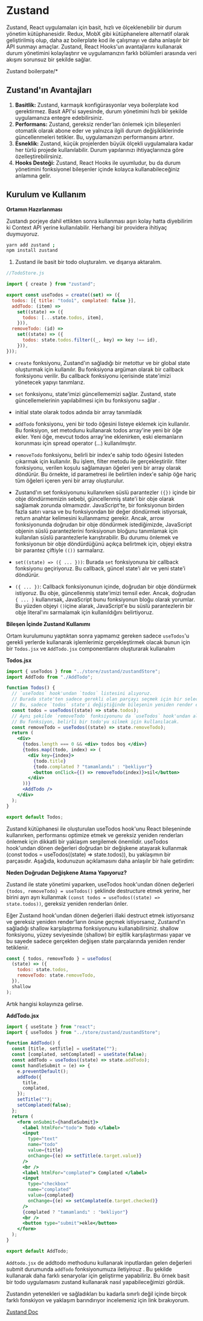 # Zustand

Zustand, React uygulamaları için basit, hızlı ve ölçeklenebilir bir durum yönetim kütüphanesidir. Redux, MobX gibi kütüphanelere alternatif olarak geliştirilmiş olup, daha az boilerplate kod ile çalışmayı ve daha anlaşılır bir API sunmayı amaçlar. Zustand, React Hooks'un avantajlarını kullanarak durum yönetimini kolaylaştırır ve uygulamanızın farklı bölümleri arasında veri akışını sorunsuz bir şekilde sağlar.

Zustand boilerpate/\*

## Zustand'ın Avantajları

1. **Basitlik:** Zustand, karmaşık konfigürasyonlar veya boilerplate kod gerektirmez. Basit API'si sayesinde, durum yönetimini hızlı bir şekilde uygulamanıza entegre edebilirsiniz.
2. **Performans:** Zustand, gereksiz render'ları önlemek için bileşenleri otomatik olarak abone eder ve yalnızca ilgili durum değişikliklerinde güncellenmeleri tetikler. Bu, uygulamanızın performansını artırır.
3. **Esneklik:** Zustand, küçük projelerden büyük ölçekli uygulamalara kadar her türlü projede kullanılabilir. Durum yapılarınızı ihtiyaçlarınıza göre özelleştirebilirsiniz.
4. **Hooks Desteği:** Zustand, React Hooks ile uyumludur, bu da durum yönetimini fonksiyonel bileşenler içinde kolayca kullanabileceğiniz anlamına gelir.

## Kurulum ve Kullanım

**Ortamın Hazırlanması**

Zustandı porjeye dahil ettikten sonra kullanması aşırı kolay hatta diyebilirim ki Context API yerine kullanılabilir. Herhangi bir providera ihitiyaç duymuyoruz.

```bash
yarn add zustand ;
npm install zustand
```

1. Zustand ile basit bir todo oluşturalım. ve dışarıya aktaralım.

```js
//TodoStore.js

import { create } from "zustand";

export const useTodos = create((set) => ({
  todos: [{ title: "todo1", complated: false }],
  addTodo: (item) =>
    set((state) => ({
      todos: [...state.todos, item],
    })),
  removeTodo: (id) =>
    set((state) => ({
      todos: state.todos.filter((_, key) => key !== id),
    })),
}));
```

- `create` fonksiyonu, Zustand'ın sağladığı bir metottur ve bir global state oluşturmak için kullanılır. Bu fonksiyona argüman olarak bir callback fonksiyonu verilir. Bu callback fonksiyonu içerisinde state'imizi yönetecek yapıyı tanımlarız.

- `set` fonksiyonu, state'imizi güncellememizi sağlar. Zustand, state güncellemelerinin yapılabilmesi için bu fonksiyonu sağlar .

- initial state olarak todos adında bir array tanımladık

- `addTodo` fonksiyonu, yeni bir todo öğesini listeye eklemek için kullanılır. Bu fonksiyon, set metodunu kullanarak todos array'ine yeni bir öğe ekler. Yeni öğe, mevcut todos array'ine eklenirken, eski elemanların korunması için spread operator (...) kullanılmıştır.

- `removeTodo` fonksiyonu, belirli bir index'e sahip todo öğesini listeden çıkarmak için kullanılır. Bu işlem, filter metodu ile gerçekleştirilir. filter fonksiyonu, verilen koşulu sağlamayan öğeleri yeni bir array olarak döndürür. Bu örnekte, id parametresi ile belirtilen index'e sahip öğe hariç tüm öğeleri içeren yeni bir array oluşturulur.

- Zustand'ın set fonksiyonunu kullanırken süslü parantezler `({})` içinde bir obje döndürmemizin sebebi, güncellenmiş state'i bir obje olarak sağlamak zorunda olmamızdır. JavaScript'te, bir fonksiyonun birden fazla satırı varsa ve bu fonksiyondan bir değer döndürmek istiyorsak, return anahtar kelimesini kullanmamız gerekir. Ancak, arrow fonksiyonunda doğrudan bir obje döndürmek istediğimizde, JavaScript objenin süslü parantezlerini fonksiyonun bloğunu tanımlamak için kullanılan süslü parantezlerle karıştırabilir. Bu durumu önlemek ve fonksiyonun bir obje döndürdüğünü açıkça belirtmek için, objeyi ekstra bir parantez çiftiyle `(())` sarmalarız.

- `set((state) => ({ ... }))`: Burada `set` fonksiyonuna bir callback fonksiyonu geçiriyoruz. Bu callback, güncel state'i alır ve yeni state'i döndürür.
- `({ ... })`: Callback fonksiyonunun içinde, doğrudan bir obje döndürmek istiyoruz. Bu obje, güncellenmiş state'imizi temsil eder. Ancak, doğrudan `{ ... }` kullanırsak, JavaScript bunu fonksiyonun bloğu olarak yorumlar. Bu yüzden objeyi `()`içine alarak, JavaScript'e bu süslü parantezlerin bir obje literal'ını sarmalamak için kullanıldığını belirtiyoruz.

**Bileşen İçinde Zustand Kullanımı**

Ortam kurulumunu yaptıktan sonra yapmamız gereken sadece `useTodos`'u gerekli yerlerde kullanarak işlemlerimiz gerçekleştirmek olacak bunun için bir `Todos.jsx` ve `AddTodo.jsx` componentlarını oluşturarak kullanalım

**Todos.jsx**

```jsx
import { useTodos } from "../store/zustand/zustandStore";
import AddTodo from "./AddTodo";

function Todos() {
  // `useTodos` hook'undan `todos` listesini alıyoruz.
  // Burada state'ten sadece gerekli olan parçayı seçmek için bir selector fonksiyonu kullanılıyor.
  // Bu, sadece `todos` state'i değiştiğinde bileşenin yeniden render edilmesini sağlar.
  const todos = useTodos((state) => state.todos);
  // Aynı şekilde `removeTodo` fonksiyonunu da `useTodos` hook'undan alıyoruz.
  // Bu fonksiyon, belirli bir todo'yu silmek için kullanılacak.
  const removeTodo = useTodos((state) => state.removeTodo);
  return (
    <div>
      {todos.length === 0 && <div> todos boş </div>}
      {todos.map((todo, index) => (
        <div key={index}>
          {todo.title}
          {todo.complated ? "tamamlandı" : "bekliyor"}
          <button onClick={() => removeTodo(index)}>sil</button>
        </div>
      ))}
      <AddTodo />
    </div>
  );
}

export default Todos;
```

Zustand kütüphanesi ile oluşturulan useTodos hook'unu React bileşeninde kullanırken, performansı optimize etmek ve gereksiz yeniden renderları önlemek için dikkatli bir yaklaşım sergilemek önemlidir. useTodos hook'undan dönen değerleri doğrudan bir değişkene atayarak kullanmak (const todos = useTodos((state) => state.todos)), bu yaklaşımın bir parçasıdır. Aşağıda, kodunuzun açıklamasını daha anlaşılır bir hale getirdim:

**Neden Doğrudan Değişkene Atama Yapıyoruz?**

Zustand ile state yönetimi yaparken, useTodos hook'undan dönen değerleri `{todos, removeTodo} = useTodos()` şeklinde destructure etmek yerine, her birini ayrı ayrı kullanmak `(const todos = useTodos((state) => state.todos))`, gereksiz yeniden renderları önler.

Eğer Zustaınd hook'undan dönen değerleri illaki destruct etmek istiyorsanız ve gereksiz yeniden render'ların önüne geçmek istiyorsanız, Zustaınd'ın sağladığı shallow karşılaştırma fonksiyonunu kullanabilirsiniz. shallow fonksiyonu, yüzey seviyesinde (shallow) bir eşitlik karşılaştırması yapar ve bu sayede sadece gerçekten değişen state parçalarında yeniden render tetiklenir.

```jsx
const { todos, removeTodo } = useTodos(
  (state) => ({
    todos: state.todos,
    removeTodo: state.removeTodo,
  }),
  shallow
);
```

Artık hangisi kolayınıza gelirse.

**AddTodo.jsx**

```jsx
import { useState } from "react";
import { useTodos } from "../store/zustand/zustandStore";

function AddTodo() {
  const [title, setTitle] = useState("");
  const [complated, setComplated] = useState(false);
  const addTodo = useTodos((state) => state.addTodo);
  const handleSubmit = (e) => {
    e.preventDefault();
    addTodo({
      title,
      complated,
    });
    setTitle("");
    setComplated(false);
  };
  return (
    <form onSubmit={handleSubmit}>
      <label htmlFor="todo"> Todo </label>
      <input
        type="text"
        name="todo"
        value={title}
        onChange={(e) => setTitle(e.target.value)}
      />
      <br />
      <label htmlFor="complated"> Complated </label>
      <input
        type="checkbox"
        name="complated"
        value={complated}
        onChange={(e) => setComplated(e.target.checked)}
      />
      {complated ? "tamamlandı" : "bekliyor"}
      <br />
      <button type="submit">ekle</button>
    </form>
  );
}

export default AddTodo;
```

`Addtodo.jsx` de addtodo methodunu kullanarak inputlardan gelen değerleri submit durumunda `addTodo` fonksiyonumuza iletiyirouz . Bu şekilde kullanarak daha farklı senaryolar için geliştirme yapabiliriz. Bu örnek basit bir todo uygulamasını zustand kullanarak nasıl yapabileceğimizi gördük.

Zustandın yetenekleri ve sağladıkları bu kadarla sınırlı değil içinde birçok farklı fonskiyon ve yaklaşım barındırıyor incelemeniz için link bırakıyorum.

<a href="https://github.com/pmndrs/zustand">Zustand Doc</a>
